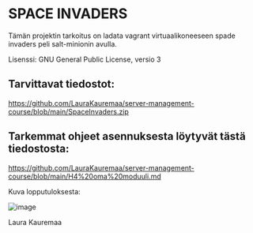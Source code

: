 # SPACE INVADERS 

Tämän projektin tarkoitus on ladata vagrant virtuaalikoneeseen spade invaders peli salt-minionin avulla.

Lisenssi: GNU General Public License, versio 3

## Tarvittavat tiedostot:

https://github.com/LauraKauremaa/server-management-course/blob/main/SpaceInvaders.zip

## Tarkemmat ohjeet asennuksesta löytyvät tästä tiedostosta:

https://github.com/LauraKauremaa/server-management-course/blob/main/H4%20oma%20moduuli.md 



Kuva lopputuloksesta:

![image](https://github.com/user-attachments/assets/df785c6b-3f7d-4dda-baa7-9075db857095)






Laura Kauremaa
